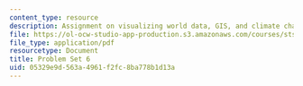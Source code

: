 ```yaml
---
content_type: resource
description: Assignment on visualizing world data, GIS, and climate change.
file: https://ol-ocw-studio-app-production.s3.amazonaws.com/courses/sts-067-scientific-visualization-across-disciplines-a-critical-introduction-spring-2005/05329e9d563a4961f2fc8ba778b1d13a_pset6.pdf
file_type: application/pdf
resourcetype: Document
title: Problem Set 6
uid: 05329e9d-563a-4961-f2fc-8ba778b1d13a
---
```

